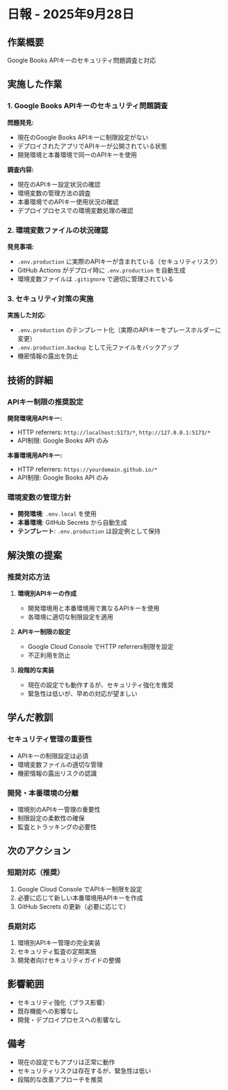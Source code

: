# 日報 - 2025年9月28日

## 作業概要
Google Books APIキーのセキュリティ問題調査と対応

## 実施した作業

### 1. Google Books APIキーのセキュリティ問題調査
**問題発見:**
- 現在のGoogle Books APIキーに制限設定がない
- デプロイされたアプリでAPIキーが公開されている状態
- 開発環境と本番環境で同一のAPIキーを使用

**調査内容:**
- 現在のAPIキー設定状況の確認
- 環境変数の管理方法の調査
- 本番環境でのAPIキー使用状況の確認
- デプロイプロセスでの環境変数処理の確認

### 2. 環境変数ファイルの状況確認
**発見事項:**
- `.env.production` に実際のAPIキーが含まれている（セキュリティリスク）
- GitHub Actions がデプロイ時に `.env.production` を自動生成
- 環境変数ファイルは `.gitignore` で適切に管理されている

### 3. セキュリティ対策の実施
**実施した対応:**
- `.env.production` のテンプレート化（実際のAPIキーをプレースホルダーに変更）
- `.env.production.backup` として元ファイルをバックアップ
- 機密情報の露出を防止

## 技術的詳細

### APIキー制限の推奨設定
**開発環境用APIキー:**
- HTTP referrers: `http://localhost:5173/*`, `http://127.0.0.1:5173/*`
- API制限: Google Books API のみ

**本番環境用APIキー:**
- HTTP referrers: `https://yourdomain.github.io/*`
- API制限: Google Books API のみ

### 環境変数の管理方針
- **開発環境**: `.env.local` を使用
- **本番環境**: GitHub Secrets から自動生成
- **テンプレート**: `.env.production` は設定例として保持

## 解決策の提案

### 推奨対応方法
1. **環境別APIキーの作成**
   - 開発環境用と本番環境用で異なるAPIキーを使用
   - 各環境に適切な制限設定を適用

2. **APIキー制限の設定**
   - Google Cloud Console でHTTP referrers制限を設定
   - 不正利用を防止

3. **段階的な実装**
   - 現在の設定でも動作するが、セキュリティ強化を推奨
   - 緊急性は低いが、早めの対応が望ましい

## 学んだ教訓

### セキュリティ管理の重要性
- APIキーの制限設定は必須
- 環境変数ファイルの適切な管理
- 機密情報の露出リスクの認識

### 開発・本番環境の分離
- 環境別のAPIキー管理の重要性
- 制限設定の柔軟性の確保
- 監査とトラッキングの必要性

## 次のアクション

### 短期対応（推奨）
1. Google Cloud Console でAPIキー制限を設定
2. 必要に応じて新しい本番環境用APIキーを作成
3. GitHub Secrets の更新（必要に応じて）

### 長期対応
1. 環境別APIキー管理の完全実装
2. セキュリティ監査の定期実施
3. 開発者向けセキュリティガイドの整備

## 影響範囲
- セキュリティ強化（プラス影響）
- 既存機能への影響なし
- 開発・デプロイプロセスへの影響なし

## 備考
- 現在の設定でもアプリは正常に動作
- セキュリティリスクは存在するが、緊急性は低い
- 段階的な改善アプローチを推奨
